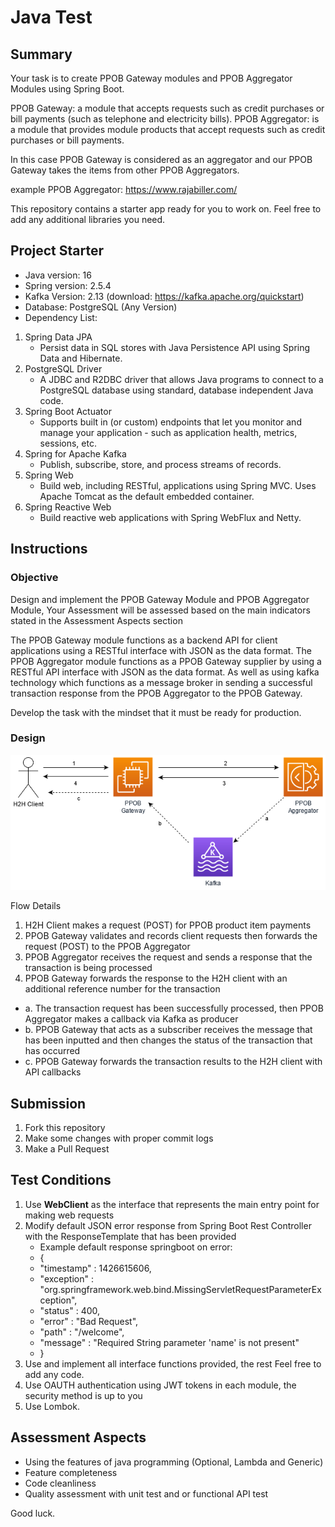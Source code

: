 # Java Test
## Summary

Your task is to create PPOB Gateway modules and PPOB Aggregator Modules using Spring Boot.

PPOB Gateway: a module that accepts requests such as credit purchases or bill payments (such as telephone and electricity bills).
PPOB Aggregator: is a module that provides module products that accept requests such as credit purchases or bill payments.

In this case PPOB Gateway is considered as an aggregator and our PPOB Gateway takes the items from other PPOB Aggregators.

example PPOB Aggregator: https://www.rajabiller.com/

This repository contains a starter app ready for you to work on. Feel free to add any additional libraries you need.

## Project Starter

* Java version: 16 
* Spring version: 2.5.4
* Kafka Version: 2.13 (download: https://kafka.apache.org/quickstart)
* Database: PostgreSQL (Any Version)
* Dependency List:
1. Spring Data JPA
	* Persist data in SQL stores with Java Persistence API using Spring Data and Hibernate.
2. PostgreSQL Driver 
	* A JDBC and R2DBC driver that allows Java programs to connect to a PostgreSQL database using standard, database independent Java code.
3. Spring Boot Actuator
	* Supports built in (or custom) endpoints that let you monitor and manage your application - such as application health, metrics, sessions, etc.
4. Spring for Apache Kafka
	* Publish, subscribe, store, and process streams of records.
5. Spring Web
	* Build web, including RESTful, applications using Spring MVC. Uses Apache Tomcat as the default embedded container.
6. Spring Reactive Web 
	* Build reactive web applications with Spring WebFlux and Netty.

## Instructions

### Objective

Design and implement the PPOB Gateway Module and PPOB Aggregator Module, Your Assessment will be assessed based on the main indicators stated in the Assessment Aspects section

The PPOB Gateway module functions as a backend API for client applications using a RESTful interface with JSON as the data format.
The PPOB Aggregator module functions as a PPOB Gateway supplier by using a RESTful API interface with JSON as the data format.
As well as using kafka technology which functions as a message broker in sending a successful transaction response from the PPOB Aggregator to the PPOB Gateway.

Develop the task with the mindset that it must be ready for production. 

### Design

![alt text](https://github.com/PT-Akar-Inti-Teknologi/test_backend_java/blob/main/architecture.png)

Flow Details

1. H2H Client makes a request (POST) for PPOB product item payments
2. PPOB Gateway validates and records client requests then forwards the request (POST) to the PPOB Aggregator
3. PPOB Aggregator receives the request and sends a response that the transaction is being processed
4. PPOB Gateway forwards the response to the H2H client with an additional reference number for the transaction

* a. The transaction request has been successfully processed, then PPOB Aggregator makes a callback via Kafka as producer
* b. PPOB Gateway that acts as a subscriber receives the message that has been inputted and then changes the status of the transaction that has occurred 
* c. PPOB Gateway forwards the transaction results to the H2H client with API callbacks


## Submission

1. Fork this repository
2. Make some changes with proper commit logs
3. Make a Pull Request

## Test Conditions

1. Use **WebClient** as the interface that represents the main entry point for making web requests
2. Modify default JSON error response from Spring Boot Rest Controller with the ResponseTemplate that has been provided 
	* Example default response springboot on error:
	* {
	*    "timestamp" : 1426615606,
	*    "exception" : "org.springframework.web.bind.MissingServletRequestParameterException",
	*    "status" : 400,
	*    "error" : "Bad Request",
	*    "path" : "/welcome",
	*    "message" : "Required String parameter 'name' is not present"
	* }
3. Use and implement all interface functions provided, the rest Feel free to add any code.
4. Use OAUTH authentication using JWT tokens in each module, the security method is up to you
5. Use Lombok.

## Assessment Aspects

* Using the features of java programming (Optional, Lambda and Generic)
* Feature completeness
* Code cleanliness
* Quality assessment with unit test and or functional API test

Good luck.